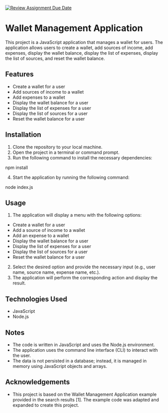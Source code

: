 [![Review Assignment Due Date](https://classroom.github.com/assets/deadline-readme-button-24ddc0f5d75046c5622901739e7c5dd533143b0c8e959d652212380cedb1ea36.svg)](https://classroom.github.com/a/hy8NMZUz)

# Wallet Management Application

This project is a JavaScript application that manages a wallet for users. The application allows users to create a wallet, add sources of income, add expenses, display the wallet balance, display the list of expenses, display the list of sources, and reset the wallet balance.

## Features

- Create a wallet for a user
- Add sources of income to a wallet
- Add expenses to a wallet
- Display the wallet balance for a user
- Display the list of expenses for a user
- Display the list of sources for a user
- Reset the wallet balance for a user

## Installation

1. Clone the repository to your local machine.
2. Open the project in a terminal or command prompt.
3. Run the following command to install the necessary dependencies:

npm install

4. Start the application by running the following command:

node index.js


## Usage

1. The application will display a menu with the following options:
- Create a wallet for a user
- Add a source of income to a wallet
- Add an expense to a wallet
- Display the wallet balance for a user
- Display the list of expenses for a user
- Display the list of sources for a user
- Reset the wallet balance for a user
2. Select the desired option and provide the necessary input (e.g., user name, source name, expense name, etc.).
3. The application will perform the corresponding action and display the result.

## Technologies Used

- JavaScript
- Node.js

## Notes

- The code is written in JavaScript and uses the Node.js environment.
- The application uses the command line interface (CLI) to interact with the user.
- The data is not persisted in a database; instead, it is managed in memory using JavaScript objects and arrays.

## Acknowledgements

- This project is based on the Wallet Management Application example provided in the search results [1]. The example code was adapted and expanded to create this project.
